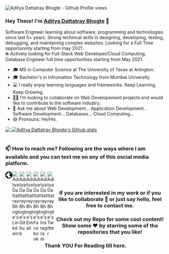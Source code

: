 <p align="left"> <img src="https://komarev.com/ghpvc/?username=Abhogte&label=Views&color=blue&style=plastic" alt="Aditya Dattatray Bhogte - Github Profile views" /> </p>

### Hey There! I'm [Aditya Dattatray Bhogte](https://aditya-bhogte.netlify.app/) 👋
Software Engineer learning about software, programming and technologies since last 5+ years. Strong technical skills in designing, developing, testing, debugging, and maintaining complex websites. Looking for a Full Time opportuninty starting from may 2021.
<br/>
⦿ Actively looking for Full-Stack Web Developer/Cloud Computing, Database Engineer full time opportunities starting from May 2021.

- 🎓 MS in Computer Science at The University of Texas at Arlington.
- 🎓 Bachelor's in Infromation Technology from Mumbai University. 
- 💻 I really enjoy learning languages and frameworks. Keep Learning, Keep Growing. 
- 🤝🏼 I’m looking to collaborate on Web Developement projects and would like to contribute to the software industry.
- 💬 Ask me about Web Development... Application Development... Software Development... Databases... Cloud Computing...
- 😄 Pronouns: He/His.

<a href="https://github.com/Abhogte">
  <img align="center" src="https://github-readme-stats.vercel.app/api/top-langs/?username=Abhogte&theme=light&hide_langs_below=1&layout=compact&langs_count=8" />
</a>
<a href="https://github.com/Abhogte">
 <img align="center" src="https://github-readme-stats.vercel.app/api?username=Abhogte&show_icons=true&theme=light&hide=contribs,prs" alt="Aditya Dattatray Bhogte's Github stats"/>
</a>
<br/>
<br/>

### 📫 How to reach me? Following are the ways where I am available and you can text me on any of this oscial media platform.
<a href="https://aditya-bhogte.netlify.app/" target="_blank"><img align="left" alt="Aditya Dattatray Bhogte's Linkdein" width="22px"                          src="https://raw.githubusercontent.com/iconic/open-iconic/master/svg/globe.svg" /></a>
<a href="https://www.linkedin.com/in/adityabhogte/" target="_blank"><img align="left" alt="Aditya Dattatray Bhogte's Linkdein" width="22px"                          src="https://cdn.jsdelivr.net/npm/simple-icons@v3/icons/linkedin.svg" /></a>
<a href="https://github.com/Abhogte" target="_blank"><img align="left" alt="Aditya Dattatray Bhogte's Github" width="22px" src="https://cdn.jsdelivr.net/npm/simple-icons@v3/icons/github.svg" /></a>
<a href="mailto:abhogte@gmail.com" target="_blank" >
  <img align="left" alt="Aditya Dattatray Bhogte's Email" width="22px" src="https://cdn.jsdelivr.net/npm/simple-icons@3.13.0/icons/gmail.svg" />
</a>
<a href="https://www.facebook.com/aditya.bhogte/" target="_blank" >
  <img align="left" alt="Aditya Dattatray Bhogte's Facebook" width="22px" src="https://cdn.jsdelivr.net/npm/simple-icons@v3/icons/facebook.svg" />
</a>
<a href="https://www.instagram.com/adityabhogte/" target="_blank">
  <img align="left" alt="Aditya Dattatray Bhogte's Instagram" width="22px" src="https://cdn.jsdelivr.net/npm/simple-icons@v3/icons/instagram.svg" />
</a>
<a href="https://twitter.com/AdityaBhogte">
  <img align="left" alt="Aditya Dattatray Bhogte's Twitter" width="22px" src="https://cdn.jsdelivr.net/npm/simple-icons@v3/icons/twitter.svg" />
</a>

<br/>
<br />


<div align="center">
 
### If you are interested in my work or if you like to collaborate 👯 or just say hello, feel free to contact me.
### Check out my Repo for some cool content! Show some ❤️ by starring some of the repositories that you like!
### Thank YOU For Reading till here.

</div>

